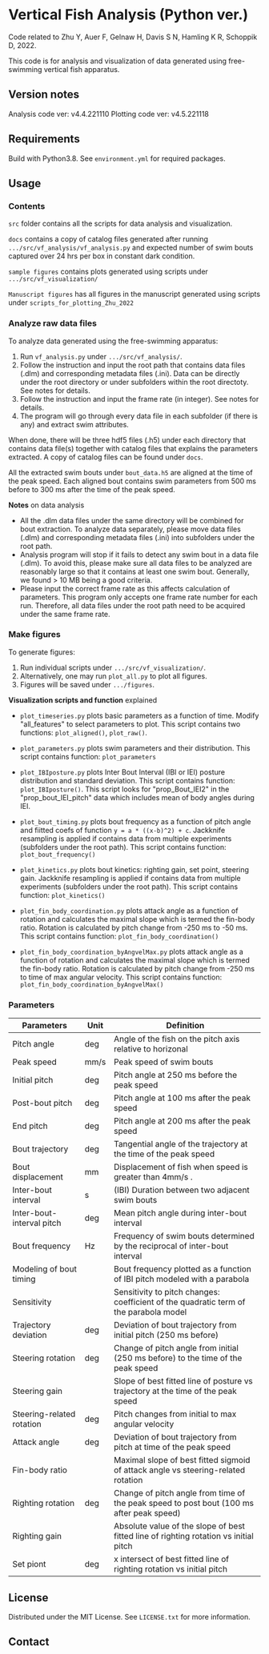 # Vertical Fish Analysis (Python ver.)

Code related to Zhu Y, Auer F, Gelnaw H, Davis S N, Hamling K R, Schoppik D, 2022.

This code is for analysis and visualization of data generated using free-swimming vertical fish apparatus.

## Version notes

Analysis code ver: v4.4.221110
Plotting code ver: v4.5.221118

## Requirements

Build with Python3.8. See `environment.yml` for required packages.

## Usage

### Contents

`src` folder contains all the scripts for data analysis and visualization.

`docs` contains a copy of catalog files generated after running `.../src/vf_analysis/vf_analysis.py` and expected number of swim bouts captured over 24 hrs per box in constant dark condition.

`sample figures` contains plots generated using scripts under `.../src/vf_visualization/`

`Manuscript figures` has all figures in the manuscript generated using scripts under `scripts_for_plotting_Zhu_2022`

### Analyze raw data files

To analyze data generated using the free-swimming apparatus:

1. Run `vf_analysis.py` under `.../src/vf_analysis/`.
2. Follow the instruction and input the root path that contains data files (.dlm) and corresponding metadata files (.ini). Data can be directly under the root directory or under subfolders within the root directoty. See notes for details.
3. Follow the instruction and input the frame rate (in integer). See notes for details.
4. The program will go through every data file in each subfolder (if there is any) and extract swim attributes.

When done, there will be three hdf5 files (.h5) under each directory that contains data file(s) together with catalog files that explains the parameters extracted. A copy of catalog files can be found under `docs`.

All the extracted swim bouts under `bout_data.h5` are aligned at the time of the peak speed. Each aligned bout contains swim parameters from 500 ms before to 300 ms after the time of the peak speed.

**Notes** on data analysis

- All the .dlm data files under the same directory will be combined for bout extraction. To analyze data separately, please move data files (.dlm) and corresponding metadata files (.ini) into subfolders under the root path.
- Analysis program will stop if it fails to detect any swim bout in a data file (.dlm). To avoid this, please make sure all data files to be analyzed are reasonably large so that it contains at least one swim bout. Generally, we found > 10 MB being a good criteria.
- Please input the correct frame rate as this affects calculation of parameters. This program only accepts one frame rate number for each run. Therefore, all data files under the root path need to be acquired under the same frame rate.

### Make figures

To generate figures:

1. Run individual scripts under `.../src/vf_visualization/`.
2. Alternatively, one may run `plot_all.py` to plot all figures.
3. Figures will be saved under `.../figures`.

**Visualization scripts and function** explained

- `plot_timeseries.py` plots basic parameters as a function of time. Modify "all_features" to select parameters to plot. This script contains two functions: `plot_aligned()`, `plot_raw()`.

- `plot_parameters.py` plots swim parameters and their distribution. This script contains function: `plot_parameters`

- `plot_IBIposture.py` plots Inter Bout Interval (IBI or IEI) posture distribution and standard deviation. This script contains function: `plot_IBIposture()`. This script looks for "prop_Bout_IEI2" in the "prop_bout_IEI_pitch" data which includes mean of body angles during IEI.

- `plot_bout_timing.py` plots bout frequency as a function of pitch angle and fiitted coefs of function `y = a * ((x-b)^2) + c`. Jackknife resampling is applied if contains data from multiple experiments (subfolders under the root path). This script contains function: `plot_bout_frequency()`

- `plot_kinetics.py` plots bout kinetics: righting gain, set point, steering gain. Jackknife resampling is applied if contains data from multiple experiments (subfolders under the root path). This script contains function: `plot_kinetics()`

- `plot_fin_body_coordination.py` plots attack angle as a function of rotation and calculates the maximal slope which is termed the fin-body ratio. Rotation is calculated by pitch change from -250 ms to -50 ms. This script contains function: `plot_fin_body_coordination()`

- `plot_fin_body_coordination_byAngvelMax.py` plots attack angle as a function of rotation and calculates the maximal slope which is termed the fin-body ratio. Rotation is calculated by pitch change from -250 ms to time of max angular velocity. This script contains function: `plot_fin_body_coordination_byAngvelMax()`

### Parameters

| Parameters                | Unit | Definition                                                                                |
| ------------------------- | ---- | ----------------------------------------------------------------------------------------- |
| Pitch angle               | deg  | Angle of the fish on the pitch axis relative to horizonal                                 |
| Peak speed                | mm/s | Peak speed of swim bouts                                                                  |
| Initial pitch             | deg  | Pitch angle at 250 ms before the peak speed                                               |
| Post-bout pitch           | deg  | Pitch angle at 100 ms after the peak speed                                                |
| End pitch                 | deg  | Pitch angle at 200 ms after the peak speed                                                |
| Bout trajectory           | deg  | Tangential angle of the trajectory at the time of the peak speed                          |
| Bout displacement         | mm   | Displacement of fish when speed is greater than 4mm/s .                                   |
| Inter-bout interval       | s    | (IBI) Duration between two adjacent swim bouts                                            |
| Inter-bout-interval pitch | deg  | Mean pitch angle during inter-bout interval                                               |
| Bout frequency            | Hz   | Frequency of swim bouts determined by the reciprocal of inter-bout interval               |
| Modeling of bout timing   |      | Bout frequency plotted as a function of IBI pitch modeled with a parabola                 |
| Sensitivity               |      | Sensitivity to pitch changes: coefficient of the quadratic term of the parabola model     |
| Trajectory deviation      | deg  | Deviation of bout trajectory from initial pitch (250 ms before)                           |
| Steering rotation         | deg  | Change of pitch angle from initial (250 ms before) to the time of the peak speed          |
| Steering gain             |      | Slope of best fitted line of posture vs trajectory at the time of the peak speed          |
| Steering-related rotation | deg  | Pitch changes from initial to max angular velocity                                        |
| Attack angle              | deg  | Deviation of bout trajectory from pitch at time of the peak speed                         |
| Fin-body ratio            |      | Maximal slope of best fitted sigmoid of attack angle vs steering-related rotation         |
| Righting rotation         | deg  | Change of pitch angle from time of the peak speed to post bout (100 ms after peak speed)  |
| Righting gain             |      | Absolute value of the slope of best fitted line of righting rotation vs initial pitch     |
| Set piont                 | deg  | x intersect of best fitted line of righting rotation vs initial pitch                     |

## License

Distributed under the MIT License. See `LICENSE.txt` for more information.

## Contact
